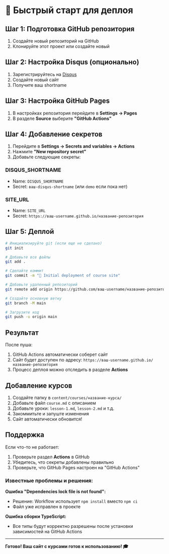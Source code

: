 # 🚀 Быстрый старт для деплоя

## Шаг 1: Подготовка GitHub репозитория

1. Создайте новый репозиторий на GitHub
2. Клонируйте этот проект или создайте новый

## Шаг 2: Настройка Disqus (опционально)

1. Зарегистрируйтесь на [Disqus](https://disqus.com/)
2. Создайте новый сайт
3. Получите ваш shortname

## Шаг 3: Настройка GitHub Pages

1. В настройках репозитория перейдите в **Settings → Pages**
2. В разделе **Source** выберите **"GitHub Actions"**

## Шаг 4: Добавление секретов

1. Перейдите в **Settings → Secrets and variables → Actions**
2. Нажмите **"New repository secret"**
3. Добавьте следующие секреты:

### DISQUS_SHORTNAME
- Name: `DISQUS_SHORTNAME`
- Secret: `ваш-disqus-shortname` (или `demo` если пока нет)

### SITE_URL
- Name: `SITE_URL`
- Secret: `https://ваш-username.github.io/название-репозитория`

## Шаг 5: Деплой

```bash
# Инициализируйте git (если еще не сделано)
git init

# Добавьте все файлы
git add .

# Сделайте коммит
git commit -m "🎉 Initial deployment of course site"

# Добавьте удаленный репозиторий
git remote add origin https://github.com/ваш-username/название-репозитория.git

# Создайте основную ветку
git branch -M main

# Загрузите код
git push -u origin main
```

## Результат

После пуша:
1. GitHub Actions автоматически соберет сайт
2. Сайт будет доступен по адресу: `https://ваш-username.github.io/название-репозитория`
3. Процесс деплоя можно отследить в разделе **Actions**

## Добавление курсов

1. Создайте папку в `content/courses/название-курса/`
2. Добавьте файл `course.md` с описанием
3. Добавьте уроки: `lesson-1.md`, `lesson-2.md` и т.д.
4. Закоммитьте и запуште изменения
5. Сайт автоматически обновится!

## Поддержка

Если что-то не работает:
1. Проверьте раздел **Actions** в GitHub
2. Убедитесь, что секреты добавлены правильно
3. Проверьте, что GitHub Pages настроен на "GitHub Actions"

### Известные проблемы и решения:

**Ошибка "Dependencies lock file is not found":**
- Решение: Workflow использует `npm install` вместо `npm ci`
- Файл уже исправлен в проекте

**Ошибка сборки TypeScript:**
- Все типы будут корректно разрешены после установки зависимостей на GitHub Actions

---

**Готово! Ваш сайт с курсами готов к использованию! 🎓**
